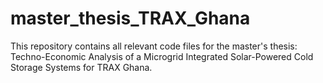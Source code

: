 # master_thesis_TRAX_Ghana
This repository contains all relevant code files for the master's thesis: Techno-Economic Analysis of a Microgrid Integrated Solar-Powered Cold Storage Systems for TRAX Ghana.

